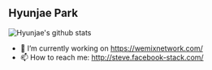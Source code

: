 ## Hyunjae Park

![Hyunjae's github stats](https://github-readme-stats.vercel.app/api?username=devhyunjae&count_private=true&show_icons=true)

- 🔭 I’m currently working on https://wemixnetwork.com/
- 📫 How to reach me: http://steve.facebook-stack.com/
